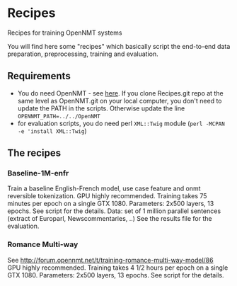 # Recipes
Recipes for training OpenNMT systems


You will find here some "recipes" which basically script the end-to-end data preparation, preprocessing, training and evaluation.

## Requirements

* You do need OpenNMT - see [here](http://opennmt.net/OpenNMT/installation/). If you clone Recipes.git repo at the same level as OpenNMT.git on your local computer, you don't need to update the PATH
in the scripts. Otherwise update the line `OPENNMT_PATH=../../OpenNMT`
* for evaluation scripts, you do need perl `XML::Twig` module (`perl -MCPAN -e 'install XML::Twig`)

## The recipes

### Baseline-1M-enfr
Train a baseline English-French model, use case feature and onmt reversible tokenization.  GPU highly recommended. Training takes 75 minutes per epoch on a single GTX 1080.
Parameters: 2x500 layers, 13 epochs. See script for the details.
Data: set of 1 million parallel sentences (extract of Europarl, Newscommentaries, ..)
See the results file for the evaluation.

### Romance Multi-way
See http://forum.opennmt.net/t/training-romance-multi-way-model/86  
GPU highly recommended. Training takes 4 1/2 hours per epoch on a single GTX 1080.
Parameters: 2x500 layers, 13 epochs. See script for the details.
